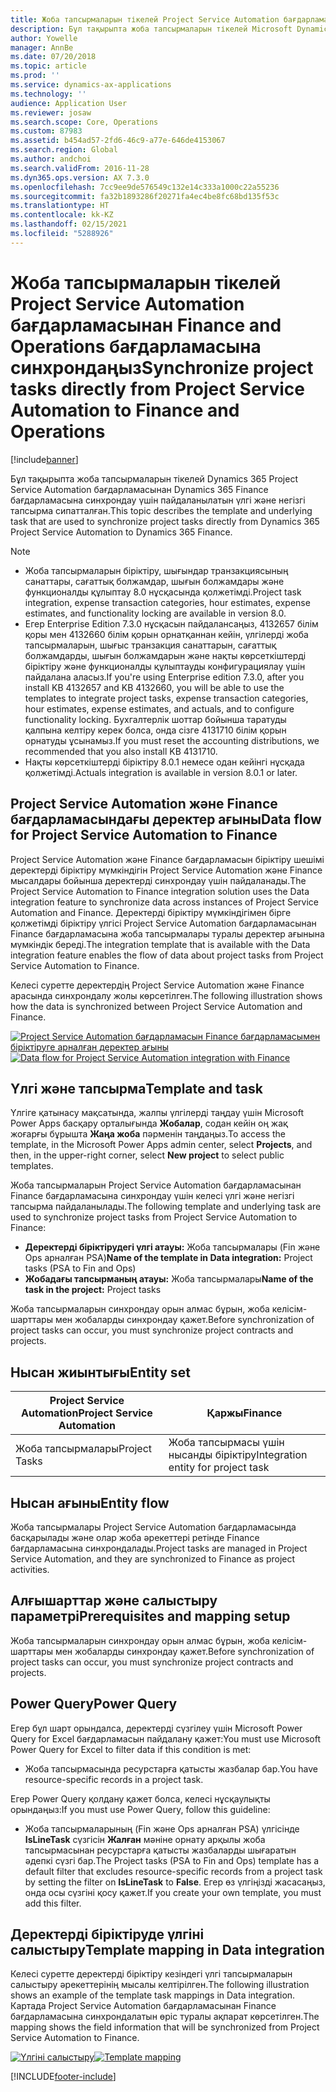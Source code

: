 ```yaml
---
title: Жоба тапсырмаларын тікелей Project Service Automation бағдарламасынан Finance and Operations бағдарламасына синхрондаңыз
description: Бұл тақырыпта жоба тапсырмаларын тікелей Microsoft Dynamics 365 Project Service Automation бағдарламасынан Dynamics 365 Finance бағдарламасына синхрондау үшін пайдаланылатын үлгі және негізгі тапсырма сипатталған.
author: Yowelle
manager: AnnBe
ms.date: 07/20/2018
ms.topic: article
ms.prod: ''
ms.service: dynamics-ax-applications
ms.technology: ''
audience: Application User
ms.reviewer: josaw
ms.search.scope: Core, Operations
ms.custom: 87983
ms.assetid: b454ad57-2fd6-46c9-a77e-646de4153067
ms.search.region: Global
ms.author: andchoi
ms.search.validFrom: 2016-11-28
ms.dyn365.ops.version: AX 7.3.0
ms.openlocfilehash: 7cc9ee9de576549c132e14c333a1000c22a55236
ms.sourcegitcommit: fa32b1893286f20271fa4ec4be8fc68bd135f53c
ms.translationtype: HT
ms.contentlocale: kk-KZ
ms.lasthandoff: 02/15/2021
ms.locfileid: "5288926"
---
```

# <a name="synchronize-project-tasks-directly-from-project-service-automation-to-finance-and-operations"></a><span data-ttu-id="0b360-103">Жоба тапсырмаларын тікелей Project Service Automation бағдарламасынан Finance and Operations бағдарламасына синхрондаңыз</span><span class="sxs-lookup"><span data-stu-id="0b360-103">Synchronize project tasks directly from Project Service Automation to Finance and Operations</span></span>

[!include[banner](../includes/banner.md)]

<span data-ttu-id="0b360-104">Бұл тақырыпта жоба тапсырмаларын тікелей Dynamics 365 Project Service Automation бағдарламасынан Dynamics 365 Finance бағдарламасына синхрондау үшін пайдаланылатын үлгі және негізгі тапсырма сипатталған.</span><span class="sxs-lookup"><span data-stu-id="0b360-104">This topic describes the template and underlying task that are used to synchronize project tasks directly from Dynamics 365 Project Service Automation to Dynamics 365 Finance.</span></span>

> [!NOTE]
> - <span data-ttu-id="0b360-105">Жоба тапсырмаларын біріктіру, шығындар транзакциясының санаттары, сағаттық болжамдар, шығын болжамдары және функционалды құлыптау 8.0 нұсқасында қолжетімді.</span><span class="sxs-lookup"><span data-stu-id="0b360-105">Project task integration, expense transaction categories, hour estimates, expense estimates, and functionality locking are available in version 8.0.</span></span>
> - <span data-ttu-id="0b360-106">Егер Enterprise Edition 7.3.0 нұсқасын пайдалансаңыз, 4132657 білім қоры мен 4132660 білім қорын орнатқаннан кейін, үлгілерді жоба тапсырмаларын, шығыс транзакция санаттарын, сағаттық болжамдарды, шығын болжамдарын және нақты көрсеткіштерді біріктіру және функционалды құлыптауды конфигурациялау үшін пайдалана аласыз.</span><span class="sxs-lookup"><span data-stu-id="0b360-106">If you're using Enterprise edition 7.3.0, after you install KB 4132657 and KB 4132660, you will be able to use the templates to integrate project tasks, expense transaction categories, hour estimates, expense estimates, and actuals, and to configure functionality locking.</span></span> <span data-ttu-id="0b360-107">Бухгалтерлік шоттар бойынша таратуды қалпына келтіру керек болса, онда сізге 4131710 білім қорын орнатуды ұсынамыз.</span><span class="sxs-lookup"><span data-stu-id="0b360-107">If you must reset the accounting distributions, we recommended that you also install KB 4131710.</span></span>
> - <span data-ttu-id="0b360-108">Нақты көрсеткіштерді біріктіру 8.0.1 немесе одан кейінгі нұсқада қолжетімді.</span><span class="sxs-lookup"><span data-stu-id="0b360-108">Actuals integration is available in version 8.0.1 or later.</span></span>

## <a name="data-flow-for-project-service-automation-to-finance"></a><span data-ttu-id="0b360-109">Project Service Automation және Finance бағдарламасындағы деректер ағыны</span><span class="sxs-lookup"><span data-stu-id="0b360-109">Data flow for Project Service Automation to Finance</span></span>

<span data-ttu-id="0b360-110">Project Service Automation және Finance бағдарламасын біріктіру шешімі деректерді біріктіру мүмкіндігін Project Service Automation және Finance мысалдары бойынша деректерді синхрондау үшін пайдаланады.</span><span class="sxs-lookup"><span data-stu-id="0b360-110">The Project Service Automation to Finance integration solution uses the Data integration feature to synchronize data across instances of Project Service Automation and Finance.</span></span> <span data-ttu-id="0b360-111">Деректерді біріктіру мүмкіндігімен бірге қолжетімді біріктіру үлгісі Project Service Automation бағдарламасынан Finance бағдарламасына жоба тапсырмалары туралы деректер ағынына мүмкіндік береді.</span><span class="sxs-lookup"><span data-stu-id="0b360-111">The integration template that is available with the Data integration feature enables the flow of data about project tasks from Project Service Automation to Finance.</span></span>

<span data-ttu-id="0b360-112">Келесі суретте деректердің Project Service Automation және Finance арасында синхрондалу жолы көрсетілген.</span><span class="sxs-lookup"><span data-stu-id="0b360-112">The following illustration shows how the data is synchronized between Project Service Automation and Finance.</span></span>

<span data-ttu-id="0b360-113">[![Project Service Automation бағдарламасын Finance бағдарламасымен біріктіруге арналған деректер ағыны](./media/ProjectTasksFlow.png)](./media/ProjectTasksFlow.png)</span><span class="sxs-lookup"><span data-stu-id="0b360-113">[![Data flow for Project Service Automation integration with Finance](./media/ProjectTasksFlow.png)](./media/ProjectTasksFlow.png)</span></span>

## <a name="template-and-task"></a><span data-ttu-id="0b360-114">Үлгі және тапсырма</span><span class="sxs-lookup"><span data-stu-id="0b360-114">Template and task</span></span>

<span data-ttu-id="0b360-115">Үлгіге қатынасу мақсатында, жалпы үлгілерді таңдау үшін Microsoft Power Apps басқару орталығында **Жобалар**, содан кейін оң жақ жоғарғы бұрышта **Жаңа жоба** пәрменін таңдаңыз.</span><span class="sxs-lookup"><span data-stu-id="0b360-115">To access the template, in the Microsoft Power Apps admin center, select **Projects**, and then, in the upper-right corner, select **New project** to select public templates.</span></span>

<span data-ttu-id="0b360-116">Жоба тапсырмаларын Project Service Automation бағдарламасынан Finance бағдарламасына синхрондау үшін келесі үлгі және негізгі тапсырма пайдаланылады.</span><span class="sxs-lookup"><span data-stu-id="0b360-116">The following template and underlying task are used to synchronize project tasks from Project Service Automation to Finance:</span></span>

- <span data-ttu-id="0b360-117">**Деректерді біріктірудегі үлгі атауы:** Жоба тапсырмалары (Fin және Ops арналған PSA)</span><span class="sxs-lookup"><span data-stu-id="0b360-117">**Name of the template in Data integration:** Project tasks (PSA to Fin and Ops)</span></span>
- <span data-ttu-id="0b360-118">**Жобадағы тапсырманың атауы:** Жоба тапсырмалары</span><span class="sxs-lookup"><span data-stu-id="0b360-118">**Name of the task in the project:** Project tasks</span></span>

<span data-ttu-id="0b360-119">Жоба тапсырмаларын синхрондау орын алмас бұрын, жоба келісім-шарттары мен жобаларды синхрондау қажет.</span><span class="sxs-lookup"><span data-stu-id="0b360-119">Before synchronization of project tasks can occur, you must synchronize project contracts and projects.</span></span>

## <a name="entity-set"></a><span data-ttu-id="0b360-120">Нысан жиынтығы</span><span class="sxs-lookup"><span data-stu-id="0b360-120">Entity set</span></span>

| <span data-ttu-id="0b360-121">Project Service Automation</span><span class="sxs-lookup"><span data-stu-id="0b360-121">Project Service Automation</span></span> | <span data-ttu-id="0b360-122">Қаржы</span><span class="sxs-lookup"><span data-stu-id="0b360-122">Finance</span></span>                             |
|----------------------------|-------------------------------------|
| <span data-ttu-id="0b360-123">Жоба тапсырмалары</span><span class="sxs-lookup"><span data-stu-id="0b360-123">Project Tasks</span></span>              | <span data-ttu-id="0b360-124">Жоба тапсырмасы үшін нысанды біріктіру</span><span class="sxs-lookup"><span data-stu-id="0b360-124">Integration entity for project task</span></span> |

## <a name="entity-flow"></a><span data-ttu-id="0b360-125">Нысан ағыны</span><span class="sxs-lookup"><span data-stu-id="0b360-125">Entity flow</span></span>

<span data-ttu-id="0b360-126">Жоба тапсырмалары Project Service Automation бағдарламасында басқарылады және олар жоба әрекеттері ретінде Finance бағдарламасына синхрондалады.</span><span class="sxs-lookup"><span data-stu-id="0b360-126">Project tasks are managed in Project Service Automation, and they are synchronized to Finance as project activities.</span></span>

## <a name="prerequisites-and-mapping-setup"></a><span data-ttu-id="0b360-127">Алғышарттар және салыстыру параметрі</span><span class="sxs-lookup"><span data-stu-id="0b360-127">Prerequisites and mapping setup</span></span>

<span data-ttu-id="0b360-128">Жоба тапсырмаларын синхрондау орын алмас бұрын, жоба келісім-шарттары мен жобаларды синхрондау қажет.</span><span class="sxs-lookup"><span data-stu-id="0b360-128">Before synchronization of project tasks can occur, you must synchronize project contracts and projects.</span></span>

## <a name="power-query"></a><span data-ttu-id="0b360-129">Power Query</span><span class="sxs-lookup"><span data-stu-id="0b360-129">Power Query</span></span>

<span data-ttu-id="0b360-130">Егер бұл шарт орындалса, деректерді сүзгілеу үшін Microsoft Power Query for Excel бағдарламасын пайдалану қажет:</span><span class="sxs-lookup"><span data-stu-id="0b360-130">You must use Microsoft Power Query for Excel to filter data if this condition is met:</span></span>

- <span data-ttu-id="0b360-131">Жоба тапсырмасында ресурстарға қатысты жазбалар бар.</span><span class="sxs-lookup"><span data-stu-id="0b360-131">You have resource-specific records in a project task.</span></span>

<span data-ttu-id="0b360-132">Егер Power Query қолдану қажет болса, келесі нұсқаулықты орындаңыз:</span><span class="sxs-lookup"><span data-stu-id="0b360-132">If you must use Power Query, follow this guideline:</span></span>

- <span data-ttu-id="0b360-133">Жоба тапсырмаларының (Fin және Ops арналған PSA) үлгісінде **IsLineTask** сүзгісін **Жалған** мәніне орнату арқылы жоба тапсырмасынан ресурстарға қатысты жазбаларды шығаратын әдепкі сүзгі бар.</span><span class="sxs-lookup"><span data-stu-id="0b360-133">The Project tasks (PSA to Fin and Ops) template has a default filter that excludes resource-specific records from a project task by setting the filter on **IsLineTask** to **False**.</span></span> <span data-ttu-id="0b360-134">Егер өз үлгіңізді жасасаңыз, онда осы сүзгіні қосу қажет.</span><span class="sxs-lookup"><span data-stu-id="0b360-134">If you create your own template, you must add this filter.</span></span>

## <a name="template-mapping-in-data-integration"></a><span data-ttu-id="0b360-135">Деректерді біріктіруде үлгіні салыстыру</span><span class="sxs-lookup"><span data-stu-id="0b360-135">Template mapping in Data integration</span></span>

<span data-ttu-id="0b360-136">Келесі суретте деректерді біріктіру кезіндегі үлгі тапсырмаларын салыстыру әрекеттерінің мысалы келтірілген.</span><span class="sxs-lookup"><span data-stu-id="0b360-136">The following illustration shows an example of the template task mappings in Data integration.</span></span> <span data-ttu-id="0b360-137">Картада Project Service Automation бағдарламасынан Finance бағдарламасына синхрондалатын өріс туралы ақпарат көрсетілген.</span><span class="sxs-lookup"><span data-stu-id="0b360-137">The mapping shows the field information that will be synchronized from Project Service Automation to Finance.</span></span>

<span data-ttu-id="0b360-138">[![Үлгіні салыстыру](./media/ProjectTasksMapping.png)](./media/ProjectTasksMapping.png)</span><span class="sxs-lookup"><span data-stu-id="0b360-138">[![Template mapping](./media/ProjectTasksMapping.png)](./media/ProjectTasksMapping.png)</span></span>


[!INCLUDE[footer-include](../includes/footer-banner.md)]